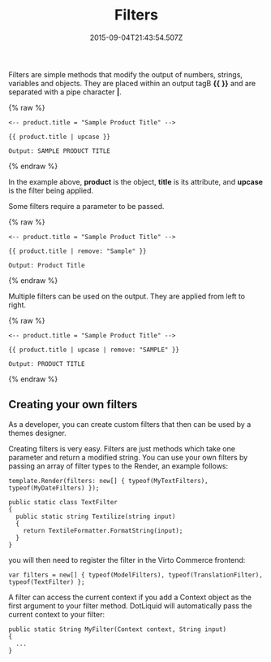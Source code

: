 ﻿---
title: Filters
description: The developer guide to Liquid filters
layout: docs
date: 2015-09-04T21:43:54.507Z
priority: 3
---
Filters are simple methods that modify the output of numbers, strings, variables and objects. They are placed within an output tagВ **&lcub;&lcub;** **&rcub;&rcub;** and are separated with a pipe character **|**.

{% raw %}
```
<-- product.title = "Sample Product Title" -->

{{ product.title | upcase }}

Output: SAMPLE PRODUCT TITLE
```
{% endraw %}

In the example above, **product** is the object, **title** is its attribute, and **upcase** is the filter being applied.

Some filters require a parameter to be passed.

{% raw %}
```
<-- product.title = "Sample Product Title" -->

{{ product.title | remove: "Sample" }}

Output: Product Title
```
{% endraw %}

Multiple filters can be used on the output. They are applied from left to right.

{% raw %}
```
<-- product.title = "Sample Product Title" -->

{{ product.title | upcase | remove: "SAMPLE" }}

Output: PRODUCT TITLE
```
{% endraw %}

## Creating your own filters

As a developer, you can create custom filters that then can be used by a themes designer.

Creating filters is very easy. Filters are just methods which take one parameter and return a modified string. You can use your own filters by passing an array of filter types to the Render, an example follows:

```
template.Render(filters: new[] { typeof(MyTextFilters), typeof(MyDateFilters) });

public static class TextFilter
{
  public static string Textilize(string input)
  {
    return TextileFormatter.FormatString(input);
  }
}
```

you will then need to register the filter in the Virto Commerce frontend:

```
var filters = new[] { typeof(ModelFilters), typeof(TranslationFilter), typeof(TextFilter) };
```

A filter can access the current context if you add a Context object as the first argument to your filter method. DotLiquid will automatically pass the current context to your filter:

```
public static String MyFilter(Context context, String input)
{
  ...
}
```
